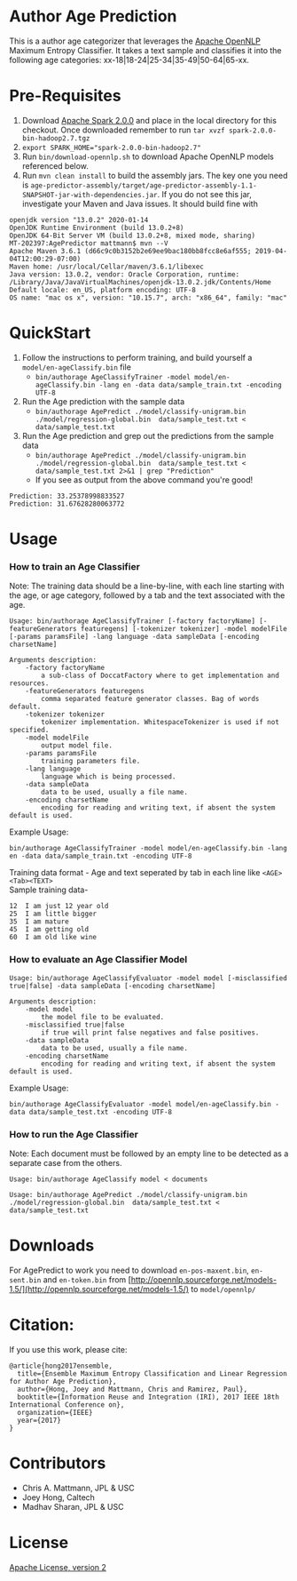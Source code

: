# Author Age Prediction
This is a author age categorizer that leverages the [Apache OpenNLP](https://opennlp.apache.org/) Maximum Entropy Classifier. It takes a text sample and classifies it into the following age categories: xx-18|18-24|25-34|35-49|50-64|65-xx. 


# Pre-Requisites

  1. Download [Apache Spark 2.0.0](https://archive.apache.org/dist/spark/spark-2.0.0/spark-2.0.0-bin-hadoop2.7.tgz) and place in the local directory for this checkout. Once downloaded remember to run `tar xvzf spark-2.0.0-bin-hadoop2.7.tgz`
  2. `export SPARK_HOME="spark-2.0.0-bin-hadoop2.7"`
  3. Run `bin/download-opennlp.sh` to download Apache OpenNLP models referenced below.
  4. Run `mvn clean install` to build the assembly jars. The key one you need is `age-predictor-assembly/target/age-predictor-assembly-1.1-SNAPSHOT-jar-with-dependencies.jar`. If you do not see this jar, investigate your Maven and Java issues. It should build fine with

```
openjdk version "13.0.2" 2020-01-14
OpenJDK Runtime Environment (build 13.0.2+8)
OpenJDK 64-Bit Server VM (build 13.0.2+8, mixed mode, sharing)
MT-202397:AgePredictor mattmann$ mvn --V
Apache Maven 3.6.1 (d66c9c0b3152b2e69ee9bac180bb8fcc8e6af555; 2019-04-04T12:00:29-07:00)
Maven home: /usr/local/Cellar/maven/3.6.1/libexec
Java version: 13.0.2, vendor: Oracle Corporation, runtime: /Library/Java/JavaVirtualMachines/openjdk-13.0.2.jdk/Contents/Home
Default locale: en_US, platform encoding: UTF-8
OS name: "mac os x", version: "10.15.7", arch: "x86_64", family: "mac"     
```

# QuickStart

  1. Follow the instructions to perform training, and build yourself a `model/en-ageClassify.bin` file
     *  `bin/authorage AgeClassifyTrainer -model model/en-ageClassify.bin -lang en -data data/sample_train.txt -encoding UTF-8`
  2. Run the Age prediction with the sample data
     * `bin/authorage AgePredict ./model/classify-unigram.bin ./model/regression-global.bin  data/sample_test.txt < data/sample_test.txt`
  3. Run the Age prediction and grep out the predictions from the sample data
     * `bin/authorage AgePredict ./model/classify-unigram.bin ./model/regression-global.bin  data/sample_test.txt < data/sample_test.txt 2>&1 | grep "Prediction"`
     * If you see as output from the above command you're good!

```
Prediction: 33.25378998833527
Prediction: 31.67628280063772
```


    

# Usage
### How to train an Age Classifier

Note: The training data should be a line-by-line, with each line starting with the age, or age category, followed by a tab and the text associated with the age. 

``` shell
Usage: bin/authorage AgeClassifyTrainer [-factory factoryName] [-featureGenerators featuregens] [-tokenizer tokenizer] -model modelFile [-params paramsFile] -lang language -data sampleData [-encoding charsetName]

Arguments description:
	-factory factoryName
        a sub-class of DoccatFactory where to get implementation and resources.
	-featureGenerators featuregens
	    comma separated feature generator classes. Bag of words default.
	-tokenizer tokenizer
        tokenizer implementation. WhitespaceTokenizer is used if not specified.
	-model modelFile
        output model file.
	-params paramsFile
	    training parameters file.
	-lang language
	    language which is being processed.
	-data sampleData
	    data to be used, usually a file name.
	-encoding charsetName
	    encoding for reading and writing text, if absent the system default is used.
```
Example Usage:
``` shell
bin/authorage AgeClassifyTrainer -model model/en-ageClassify.bin -lang en -data data/sample_train.txt -encoding UTF-8
```
Training data format - Age and text seperated by tab in each line like `<AGE><Tab><TEXT>`    
Sample training data-
```
12	I am just 12 year old
25	I am little bigger
35	I am mature
45	I am getting old
60	I am old like wine
```
### How to evaluate an Age Classifier Model

```shell
Usage: bin/authorage AgeClassifyEvaluator -model model [-misclassified true|false] -data sampleData [-encoding charsetName]

Arguments description:
	-model model
		the model file to be evaluated.
	-misclassified true|false
		if true will print false negatives and false positives.
	-data sampleData
		data to be used, usually a file name.
	-encoding charsetName
		encoding for reading and writing text, if absent the system default is used.
```

Example Usage:
```shell
bin/authorage AgeClassifyEvaluator -model model/en-ageClassify.bin -data data/sample_test.txt -encoding UTF-8
```

### How to run the Age Classifier

Note: Each document must be followed by an empty line to be detected as a separate case from the others.

```shell
Usage: bin/authorage AgeClassify model < documents
```

```shell
Usage: bin/authorage AgePredict ./model/classify-unigram.bin ./model/regression-global.bin  data/sample_test.txt < data/sample_test.txt
```

# Downloads
For AgePredict to work you need to download `en-pos-maxent.bin`, `en-sent.bin` and `en-token.bin` from [http://opennlp.sourceforge.net/models-1.5/](http://opennlp.sourceforge.net/models-1.5/) to `model/opennlp/`

# Citation:

If you use this work, please cite:

```
@article{hong2017ensemble,
  title={Ensemble Maximum Entropy Classification and Linear Regression for Author Age Prediction},
  author={Hong, Joey and Mattmann, Chris and Ramirez, Paul},
  booktitle={Information Reuse and Integration (IRI), 2017 IEEE 18th International Conference on},
  organization={IEEE}
  year={2017}
}
```

# Contributors
* Chris A. Mattmann, JPL & USC
* Joey Hong, Caltech
* Madhav Sharan, JPL & USC

# License 
[Apache License, version 2](http://www.apache.org/licenses/LICENSE-2.0)
